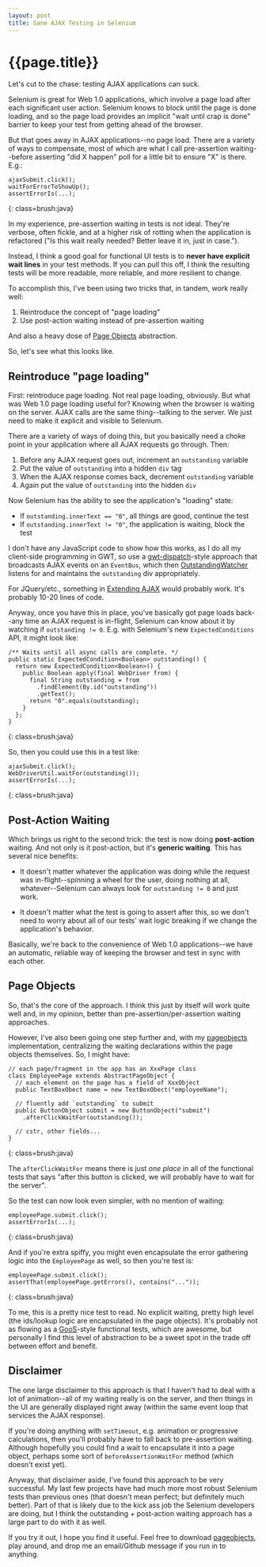 ```yaml
---
layout: post
title: Sane AJAX Testing in Selenium
---
```


{{page.title}}
==============

Let's cut to the chase: testing AJAX applications can suck.

Selenium is great for Web 1.0 applications, which involve a page load after each significant user action. Selenium knows to block until the page is done loading, and so the page load provides an implicit "wait until crap is done" barrier to keep your test from getting ahead of the browser.

But that goes away in AJAX applications--no page load. There are a variety of ways to compensate, most of which are what I call pre-assertion waiting--before asserting "did X happen" poll for a little bit to ensure "X" is there. E.g.:

    ajaxSubmit.click();
    waitForErrorToShowUp();
    assertErrorIs(...);
{: class=brush:java}

In my experience, pre-assertion waiting in tests is not ideal. They're verbose, often fickle, and at a higher risk of rotting when the application is refactored ("Is this wait really needed? Better leave it in, just in case.").

Instead, I think a good goal for functional UI tests is to **never have explicit wait lines** in your test methods. If you can pull this off, I think the resulting tests will be more readable, more reliable, and more resilient to change.

To accomplish this, I've been using two tricks that, in tandem, work really well:

1. Reintroduce the concept of "page loading"
2. Use post-action waiting instead of pre-assertion waiting

And also a heavy dose of [Page Objects](http://code.google.com/p/selenium/wiki/PageObjects) abstraction.

So, let's see what this looks like.

Reintroduce "page loading"
--------------------------

First: reintroduce page loading. Not real page loading, obviously. But what was Web 1.0 page loading useful for? Knowing when the browser is waiting on the server. AJAX calls are the same thing--talking to the server. We just need to make it explicit and visible to Selenium.

There are a variety of ways of doing this, but you basically need a choke point in your application where all AJAX requests go through. Then:

1. Before any AJAX request goes out, increment an `outstanding` variable
2. Put the value of `outstanding` into a hidden `div` tag
3. When the AJAX response comes back, decrement `outstanding` variable
4. Again put the value of `outstanding` into the hidden `div`

Now Selenium has the ability to see the application's "loading" state:

* If `outstanding.innerText == "0"`, all things are good, continue the test
* If `outstanding.innerText != "0"`, the application is waiting, block the test

I don't have any JavaScript code to show how this works, as I do all my client-side programming in GWT, so use a [gwt-dispatch](http://code.google.com/p/gwt-dispatch/)-style approach that broadcasts AJAX events on an `EventBus`, which then [OutstandingWatcher](https://github.com/stephenh/tessell/blob/master/user/src/main/java/org/tessell/util/OutstandingWatcher.java) listens for and maintains the `outstanding` div appropriately.

For JQuery/etc., something in [Extending AJAX](http://api.jquery.com/extending-ajax/) would probably work. It's probably 10-20 lines of code.

Anyway, once you have this in place, you've basically got page loads back--any time an AJAX request is in-flight, Selenium can know about it by watching if `outstanding != 0`. E.g. with Selenium's new `ExpectedConditions` API, it might look like:

    /** Waits until all async calls are complete. */
    public static ExpectedCondition<Boolean> outstanding() {
      return new ExpectedCondition<Boolean>() {
        public Boolean apply(final WebDriver from) {
          final String outstanding = from
            .findElement(By.id("outstanding"))
            .getText();
          return "0".equals(outstanding);
        }
      };
    }
{: class=brush:java}

So, then you could use this in a test like:

    ajaxSubmit.click();
    WebDriverUtil.waitFor(outstanding());
    assertErrorIs(...);
{: class=brush:java}

Post-Action Waiting
-------------------

Which brings us right to the second trick: the test is now doing **post-action** waiting. And not only is it post-action, but it's **generic waiting**. This has several nice benefits:

* It doesn't matter whatever the application was doing while the request was in-flight--spinning a wheel for the user, doing nothing at all, whatever--Selenium can always look for `outstanding != 0` and just work.

* It doesn't matter what the test is going to assert after this, so we don't need to worry about all of our tests' wait logic breaking if we change the application's behavior.

Basically, we're back to the convenience of Web 1.0 applications--we have an automatic, reliable way of keeping the browser and test in sync with each other.

Page Objects
------------

So, that's the core of the approach. I think this just by itself will work quite well and, in my opinion, better than pre-assertion/per-assertion waiting approaches.

However, I've also been going one step further and, with my [pageobjects](https://github.com/stephenh/pageobjects) implementation, centralizing the waiting declarations within the page objects themselves. So, I might have:

    // each page/fragment in the app has an XxxPage class
    class EmployeePage extends AbstractPageObject {
      // each element on the page has a field of XxxObject
      public TextBoxObect name = new TextBoxObect("employeeName");

      // fluently add `outstanding` to submit
      public ButtonObject submit = new ButtonObject("submit")
        .afterClickWaitFor(outstanding());

      // cstr, other fields...
    }
{: class=brush:java}

The `afterClickWaitFor` means there is just *one place* in all of the functional tests that says "after this button is clicked, we will probably have to wait for the server".

So the test can now look even simpler, with no mention of waiting:

    employeePage.submit.click();
    assertErrorIs(...);
{: class=brush:java}

And if you're extra spiffy, you might even encapsulate the error gathering logic into the `EmployeePage` as well, so then you're test is:

    employeePage.submit.click();
    assertThat(employeePage.getErrors(), contains("..."));
{: class=brush:java}

To me, this is a pretty nice test to read. No explicit waiting, pretty high level (the ids/lookup logic are encapsulated in the page objects). It's probably not as flowing as a [GooS](http://www.growing-object-oriented-software.com/)-style functional tests, which are awesome, but personally I find this level of abstraction to be a sweet spot in the trade off between effort and benefit.

Disclaimer
----------

The one large disclaimer to this approach is that I haven't had to deal with a lot of animation--all of my waiting really is on the server, and then things in the UI are generally displayed right away (within the same event loop that services the AJAX response).

If you're doing anything with `setTimeout`, e.g. animation or progressive calculations, then you'll probably have to fall back to pre-assertion waiting. Although hopefully you could find a wait to encapsulate it into a page object, perhaps some sort of `beforeAssertionWaitFor` method (which doesn't exist yet).

Anyway, that disclaimer aside, I've found this approach to be very successful. My last few projects have had much more most robust Selenium tests than previous ones (that doesn't mean perfect; but definitely much better). Part of that is likely due to the kick ass job the Selenium developers are doing, but I think the outstanding + post-action waiting approach has a large part to do with it as well.

If you try it out, I hope you find it useful. Feel free to download [pageobjects](https://github.com/stephenh/pageobjects), play around, and drop me an email/Github message if you run in to anything.

